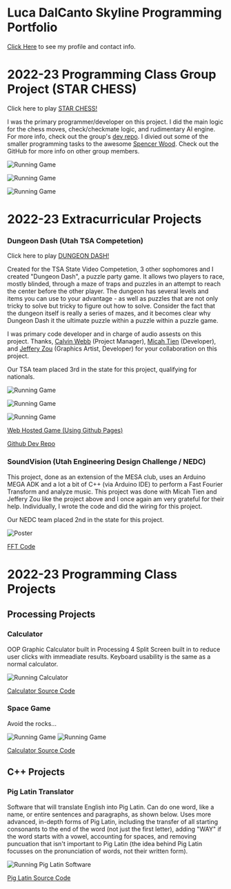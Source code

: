 
# Luca DalCanto Skyline Programming Portfolio

[Click Here](https://github.com/Luca-Skyline) to see my profile and contact info.

# 2022-23 Programming Class Group Project (STAR CHESS)

Click here to play [STAR CHESS!](https://replit.com/@the-do-nothings/Star-Chess?v=1)

I was the primary programmer/developer on this project. I did the main logic for the chess moves, check/checkmate logic, and rudimentary AI engine. For more info, check out the group's [dev repo](https://github.com/Luca-Skyline/SoundVision-Code). I divied out some of the smaller programming tasks to the awesome [Spencer Wood](https://github.com/swood136). Check out the GitHub for more info on other group members.

![Running Game](https://raw.githubusercontent.com/Luca-Skyline/programming1portfolio/main/images/chessImages/title.png)

![Running Game](https://raw.githubusercontent.com/Luca-Skyline/programming1portfolio/main/images/chessImages/gamePlay.png)

![Running Game](https://raw.githubusercontent.com/Luca-Skyline/programming1portfolio/main/images/chessImages/tutorial.png)

# 2022-23 Extracurricular Projects

### Dungeon Dash (Utah TSA Competetion)

Click here to play [DUNGEON DASH!](https://calvinaawebb.github.io/dungeon-dash-game/)

Created for the TSA State Video Competetion, 3 other sophomores and I created "Dungeon Dash", a puzzle party game. It allows two players to race, mostly blinded, through a maze of traps and puzzles in an attempt to reach the center before the other player. The dungeon has several levels and items you can use to your advantage - as well as puzzles that are not only tricky to solve but tricky to figure out how to solve. Consider the fact that the dungeon itself is really a series of mazes, and it becomes clear why Dungeon Dash it the ultimate puzzle within a puzzle within a puzzle game.

I was primary code developer and in charge of audio assests on this project. Thanks, [Calvin Webb](https://github.com/calvinaawebb) (Project Manager), [Micah Tien](https://github.com/MisterNo0ne) (Developer), and [Jeffery Zou](https://github.com/HelloIverson) (Graphics Artist, Developer) for your collaboration on this project.

Our TSA team placed 3rd in the state for this project, qualifying for nationals.

![Running Game](https://raw.githubusercontent.com/Luca-Skyline/programming1portfolio/main/images/ddtutorial.png)

![Running Game](https://raw.githubusercontent.com/Luca-Skyline/programming1portfolio/main/images/ddgameplay.png)

![Running Game](https://raw.githubusercontent.com/Luca-Skyline/programming1portfolio/main/images/ddpuzzle.png)

[Web Hosted Game (Using Github Pages)](https://calvinaawebb.github.io/dungeon-dash-game/)

[Github Dev Repo](https://github.com/calvinaawebb/dungeon-dash-game)


### SoundVision (Utah Engineering Design Challenge / NEDC)

This project, done as an extension of the MESA club, uses an Arduino MEGA ADK and a lot a bit of C++ (via Arduino IDE) to perform a Fast Fourier Transform and analyze music. This project was done with Micah Tien and Jeffery Zou like the project above and I once again am very grateful for their help. Individually, I wrote the code and did the wiring for this project.

Our NEDC team placed 2nd in the state for this project.

![Poster](https://raw.githubusercontent.com/Luca-Skyline/programming1portfolio/main/images/soundvision.png)

[FFT Code](https://github.com/Luca-Skyline/SoundVision-Code)

# 2022-23 Programming Class Projects

## Processing Projects

### Calculator

OOP Graphic Calculator built in Processing 4
Split Screen built in to reduce user clicks with immeadiate results. Keyboard usability is the same as a normal calculator.

![Running Calculator](https://raw.githubusercontent.com/Luca-Skyline/programming1portfolio/main/images/calculator.png)

[Calculator Source Code](https://github.com/Luca-Skyline/programming1portfolio/tree/main/src/calc)

### Space Game

Avoid the rocks...

![Running Game](https://raw.githubusercontent.com/Luca-Skyline/programming1portfolio/main/images/asteriods.png)
![Running Game](https://raw.githubusercontent.com/Luca-Skyline/programming1portfolio/main/images/gamestart.png)

[Calculator Source Code](https://github.com/Luca-Skyline/programming1portfolio/tree/main/src/spacegame)


## C++ Projects

### Pig Latin Translator

Software that will translate English into Pig Latin. Can do one word, like a name, or entire sentences and paragraphs, as shown below. Uses more advanced, in-depth forms of Pig Latin, including the transfer of all starting consonants to the end of the word (not just the first letter), adding "WAY" if the word starts with a vowel, accounting for spaces, and removing puncuation that isn't important to Pig Latin (the idea behind Pig Latin focusses on the pronunciation of words, not their written form).

![Running Pig Latin Software](https://raw.githubusercontent.com/Luca-Skyline/programming1portfolio/main/images/piglatin.png)

[Pig Latin Source Code](https://github.com/Luca-Skyline/programming1portfolio/blob/main/src/PigLatin/main.cpp)
